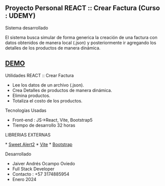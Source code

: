 ## Proyecto Personal REACT :: Crear Factura (Curso : UDEMY)


Sistema desarrollado  

El sistema busca simular de forma generica la creación de una factura con datos obtenidos de manera local (.json) y posteriormente ir agregando los detalles de los productos de manera dinámica.

## <a href="https://www.youtube.com/watch?v=DZrnReaQ6oI" target="_blank">DEMO</a>


Utilidades REACT :: Crear Factura

* Lee los datos de un archivo (.json).
* Crea Detalles de productos de manera dinámica.
* Elimina productos.
* Totaliza el costo de los productos.

Tecnologías Usadas
* Front-end  : JS->React, Vite, Bootstrap5
* Tiempo de desarrollo 32 horas


LIBRERIAS EXTERNAS
<p align="left">
* <a href="https://sweetalert2.github.io/">Sweet Alert2</a>
* <a href="https://vitejs.dev/guide/">Vite</a>
* <a href="https://getbootstrap.com/docs/5.3/getting-started/download/">Bootstrap</a>
</p>


Desarrollado
* Jaiver Andrés Ocampo Oviedo
* Full Stack Developer
* Contacto : +57 3174885954
* Enero 2024 